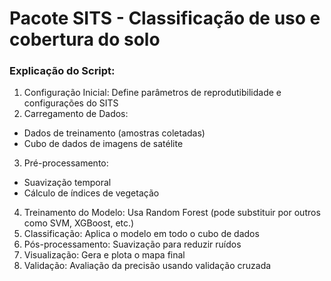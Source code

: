 # Pacote SITS - Classificação de uso e cobertura do solo

### Explicação do Script:

1. Configuração Inicial: Define parâmetros de reprodutibilidade e configurações do SITS
2. Carregamento de Dados:
- Dados de treinamento (amostras coletadas)
- Cubo de dados de imagens de satélite
3. Pré-processamento:
- Suavização temporal
- Cálculo de índices de vegetação
4. Treinamento do Modelo: Usa Random Forest (pode substituir por outros como SVM, XGBoost, etc.)
5. Classificação: Aplica o modelo em todo o cubo de dados
6. Pós-processamento: Suavização para reduzir ruídos
7. Visualização: Gera e plota o mapa final
8. Validação: Avaliação da precisão usando validação cruzada
